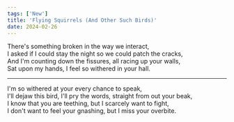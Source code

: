 ```yaml
---
tags: ['New']
title: 'Flying Squirrels (And Other Such Birds)'
date: 2024-02-26
---
```


There's something broken in the way we interact,  
I asked if I could stay the night so we could patch the cracks,  
And I'm counting down the fissures, all racing up your walls,  
Sat upon my hands, I feel so withered in your hall.

---

I'm so withered at your every chance to speak,  
I'll dejaw this bird, I'll pry the words, straight from out your beak,  
I know that you are teething, but I scarcely want to fight,  
I don't want to feel your gnashing, but I miss your overbite.  
